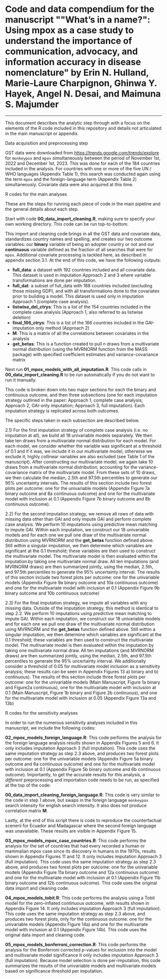 # Code and data compendium for the manuscript ""What’s in a name?": Using mpox as a case study to understand the importance of communication, advocacy, and information accuracy in disease nomenclature" by Erin N. Hulland, Marie-Laure Charpignon, Ghinwa Y. Hayek, Angel N. Desai, and Maimuna S. Majumder

______

This document describes the analytic step through with a focus on the elements of the R code included in this repository and details not articulated in the main manuscript or appendix. 

Data acquisition and preprocessing step

GST data were downloaded from https://trends.google.com/trends/explore for `monkeypox` and `mpox` simultaneously between the period of November 1st, 2022 and December 1st, 2023. This was done for each of the 184 countries included in the analysis. For countries with one or more of the five UN / WHO languages (Appendix Table 1), this search was conducted again using the term `mpox` and the foreign-language term (Appendix Table 2) simultaneously. Covariate data were also acquired at this time.

R codes for the main analyses 

These are the steps for running each piece of code in the main pipeline and the general details about each step.

Start with code **00_data_import_cleaning.R**, making sure to specify your own working directory. This code can be run top-to-bottom.

This import and cleaning code brings in all the GST data and covariate data, standardizes country names and spelling, and creates our two outcome variables: our **binary** variable of being an adopter country or not and our **continuous** variable defined as the fraction of all searches that were for `mpox`. Additional covariate processing is tackled here, as described in appendix section 3.1. At the end of this code, we have the following outputs:

 * **full_data**: a dataset with 192 countries included and all covariate data. This dataset is used in imputation Approach 2 and 3 where variable transformations are done per imputation.
* **full_dat**: a subset of full_data with 188 countries included (excluding those missing GDP), and with all transformations done to the covariates prior to building a model. This dataset is used only in imputation Approach 1 (complete case analysis).
* **listwise_del_ctrys**: This is a list of the 154 countries included in the complete case analysis (Approach 1, also referred to as listwise deletion)
* **final_166_ctrys**: This is a list of the 166 countries included in the GAI-imputation only method (Approach 2)
* **M**: This is a matrix of all the correlations between covariates in the analysis
* **get_betas**: This is a function created to pull n draws from a multivariate normal distribution (using the MVRNORM function from the MASS package) with specified coefficient estimates and variance-covariance matrix




Next run **01_mpox_models_with_all_imputation.R**. This code calls in **00_data_import_cleaning.R** to be run automatically if you do not want to run it manually. 

This code is broken down into two major sections for each the binary and continuous outcome, and then three subsections (one for each imputation strategy outlined in the paper: Approach 1, complete case analysis; Approach 2, GAI-only imputation; Approach 3, full imputation). Each imputation strategy is replicated across both outcomes.

The specific steps taken in each subsection are described below. 

2.1) For the first imputation strategy of complete case analysis (i.e. no imputation at all), we build all 18 univariable models separately. We then take ten draws from a multivariate normal distribution for each model. For each model, we consider whether the variable was significant at a threshold of 0.1 and if it was, we include it in our multivariate model, otherwise we exclude it; highly collinear variables are also excluded (see Table 1 of the manuscript). After constructing our multivariate model, we again take 10 draws from a multivariate normal distribution, accounting for the variance-covariance matrix of the multivariate model. From these sets of 10 draws, we then calculate the median, 2.5th and 97.5th percentiles to generate our 95% uncertainty intervals. The results of this section include two forest plots per outcome: one for the univariable models (Appendix Figure 7a binary outcome and 8a continuous outcome) and one for the multivariate model with inclusion at 0.1 (Appendix Figure 7b binary outcome and 8b continuous outcome).

2.2) For the second imputation strategy, we remove all rows of data with missing data other than GAI and only impute GAI and perform complete case analysis. We perform 10 imputations using predictive mean matching to impute GAI. Within each imputation, we construct our 18 univariable models and for each one we pull one draw of the multivariate normal distribution using MVRNORM and the **get_betas** function defined above. Still within a singular imputation, we then determine which variables are significant at the 0.1 threshold; these variables are then used to construct the multivariate model. The multivariate model is then evaluated within the imputation by taking one multivariate normal draw. All ten imputations (and MVRNORM draws) are then summarized jointly, using the median, 2.5th, and 97.5th percentiles to generate the 95% uncertainty interval. The results of this section include two forest plots per outcome: one for the univariable models (Appendix Figure 9a binary outcome and 10a continuous outcome) and one for the multivariate model with inclusion at 0.1 (Appendix Figure 9b binary outcome and 10b continuous outcome)


2.3) For the final imputation strategy, we impute all variables with any missing data. Outside of the imputation strategy, this method is identical to step 2.2. We perform 10 imputations using predictive mean matching to impute GAI. Within each imputation, we construct our 18 univariable models and for each one we pull one draw of the multivariate normal distribution using MVRNORM and the **get_betas** function defined above. Still within a singular imputation, we then determine which variables are significant at the 0.1 threshold; these variables are then used to construct the multivariate model. The multivariate model is then evaluated within the imputation by taking one multivariate normal draw. All ten imputations (and MVRNORM draws) are then summarized jointly, using the median, 2.5th, and 97.5th percentiles to generate the 95% uncertainty interval. We additionally consider a threshold of 0.05 for multivariate model inclusion as a sensitivity analysis; these results can be seen in Appendix Figures 13 a) binary and b) continuous). The results of this section include three forest plots per outcome: one for the univariable models (Main Manuscript, Figure 1a binary and Figure2a continuous), one for the multivariate model with inclusion at 0.1 (Main Manuscript, Figure 1b binary and Figure 2b continuous), and one for the multivariate model with inclusion at 0.05 (Appendix Figure 13a and 13b)

R codes for the sensitivity analyses

In order to run the numerous sensitivity analyses included in this manuscript, we include the following codes:

**02_mpox_models_foreign_language.R**: This code performs the analysis for the foreign language analysis results shown in Appendix Figures 5 and 6. It only includes imputation Approach 3 (full imputation). This code uses the same imputation strategy as step 2.3 above, and produces two forest plots per outcome: one for the univariable models (Appendix Figure 5a binary outcome and 6a continuous outcome) and one for the multivariate model with inclusion at 0.1 (Appendix Figure 5b binary outcome and 6b continuous outcome). Importantly, to get the accurate results for this analysis, a *different* preprocessing and importation code needs to be run, as specified at the top of the code: 

**00_data_import_cleaning_foreign_language.R**: This code is very similar to the code in step 1 above, but swaps in the foreign language `monkeypox` search intensity for english search intensity. It also does not produce correlation matrix **M**.

Lastly, at the end of this script there is code to reproduce the counterfactual scenerii for Ecuador and Madagascar where the second foreign language was unavailable. These results are visible in Appendix Figure 15. 

**03_mpox_models_mpox_case_countries.R**: This code performs the analysis for the set of countries that had every recorded a human or mammalian mpox case since its discovery in humans in the 1970s, results shown in Appendix Figures 11 and 12. It only includes imputation Approach 3 (full imputation). This code uses the same imputation strategy as step 2.3 above, and produces two forest plots per outcome: one for the univariable models (Appendix Figure 11a binary outcome and 12a continuous outcome) and one for the multivariate model with inclusion at 0.1 (Appendix Figure 11b binary outcome and 12b continuous outcome). This code uses the original data import and cleaning code. 

**04_mpox_models_tobit.R**: This code performs the analysis using a Tobit model for the zero-inflated continuous outcome, with results shown in Appendix Figure 14. It only includes imputation Approach 3 (full imputation). This code uses the same imputation strategy as step 2.3 above, and produces two forest plots, only for the continuous outcome: one for the univariable models (Appendix Figure 14a) and one for the multivariate model with inclusion at 0.1 (Appendix Figure 14b). This code uses the original data import and cleaning code. 

**05_mpox_models_bonferroni_correction.R**: This code performs the analysis for the Bonferroni corrected p-values for inclusion into the model and multivariate model significance It only includes imputation Approach 3 (full imputation). Because model selection is done per-imputation, this code summarizes the results of the univariable models and multivariate models based on significance threshold per imputation. 
